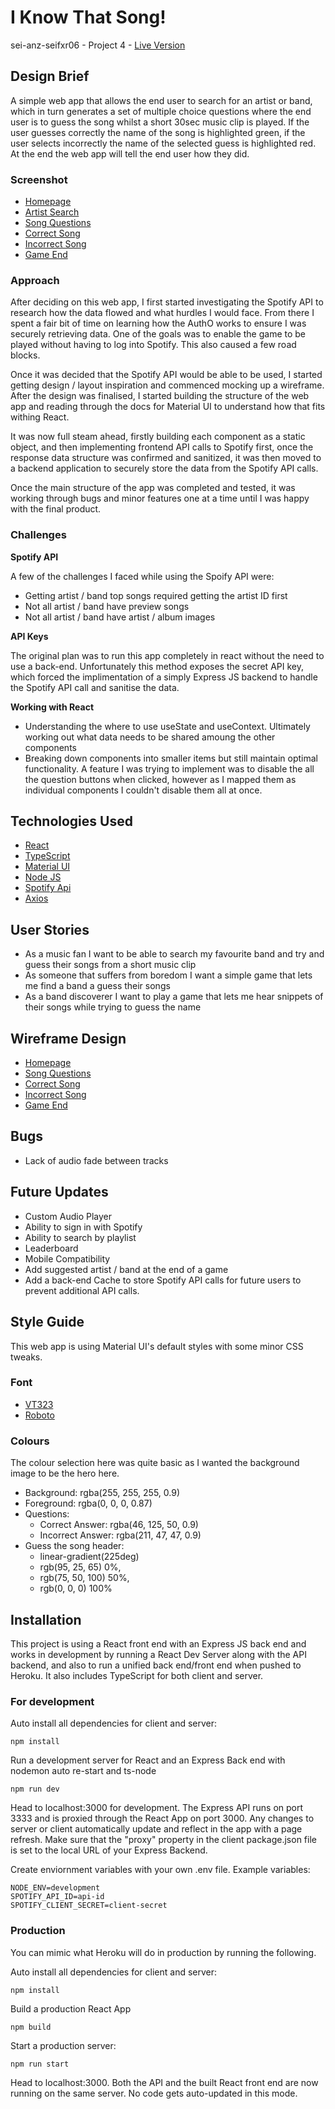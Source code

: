 # I Know That Song!

sei-anz-seifxr06 - Project 4 - [Live Version](https://iknowthatsong.mattgrah.am/)

## Design Brief

A simple web app that allows the end user to search for an artist or band, which in turn generates a set of multiple choice questions where the end user is to guess the song whilst a short 30sec music clip is played. If the user guesses correctly the name of the song is highlighted green, if the user selects incorrectly the name of the selected guess is highlighted red. At the end the web app will tell the end user how they did.

### Screenshot

- [Homepage](./readme-images/screenshots/iknowthatsong-start.png)
- [Artist Search](./readme-images/screenshots/iknowthatsong-artist-search.png)
- [Song Questions](./readme-images/screenshots/iknowthatsong-song-questions.png)
- [Correct Song](./readme-images/screenshots/iknowthatsong-correct.png)
- [Incorrect Song](./readme-images/screenshots/iknowthatsong-incorrect.png)
- [Game End](./readme-images/screenshots/iknowthatsong-game-end.png)

### Approach

After deciding on this web app, I first started investigating the Spotify API to research how the data flowed and what hurdles I would face. From there I spent a fair bit of time on learning how the AuthO works to ensure I was securely retrieving data. One of the goals was to enable the game to be played without having to log into Spotify. This also caused a few road blocks.

Once it was decided that the Spotify API would be able to be used, I started getting design / layout inspiration and commenced mocking up a wireframe. After the design was finalised, I started building the structure of the web app and reading through the docs for Material UI to understand how that fits withing React.

It was now full steam ahead, firstly building each component as a static object, and then implementing frontend API calls to Spotify first, once the response data structure was confirmed and sanitized, it was then moved to a backend application to securely store the data from the Spotify API calls.

Once the main structure of the app was completed and tested, it was working through bugs and minor features one at a time until I was happy with the final product.

### Challenges

**Spotify API**

A few of the challenges I faced while using the Spoify API were:

- Getting artist / band top songs required getting the artist ID first
- Not all artist / band have preview songs
- Not all artist / band have artist / album images

**API Keys**

The original plan was to run this app completely in react without the need to use a back-end. Unfortunately this method exposes the secret API key, which forced the implimentation of a simply Express JS backend to handle the Spotify API call and sanitise the data.

**Working with React**

- Understanding the where to use useState and useContext. Ultimately working out what data needs to be shared amoung the other components
- Breaking down components into smaller items but still maintain optimal functionality. A feature I was trying to implement was to disable the all the question buttons when clicked, however as I mapped them as individual components I couldn't disable them all at once.

## Technologies Used

- [React](https://reactjs.org/)
- [TypeScript](https://www.typescriptlang.org/)
- [Material UI](https://mui.com/)
- [Node JS](https://nodejs.org/en/)
- [Spotify Api](https://developer.spotify.com/)
- [Axios](https://axios-http.com/)

## User Stories

- As a music fan I want to be able to search my favourite band and try and guess their songs from a short music clip
- As someone that suffers from boredom I want a simple game that lets me find a band a guess their songs
- As a band discoverer I want to play a game that lets me hear snippets of their songs while trying to guess the name

## Wireframe Design

- [Homepage](./readme-images/wireframes/wireframe-start.png)
- [Song Questions](./readme-images/wireframes/wireframe-questions.png)
- [Correct Song](./readme-images/wireframes/wireframe-correct.png)
- [Incorrect Song](./readme-images/wireframes/wireframe-incorrect.png)
- [Game End](./readme-images/wireframes/wireframe-game-end.png)

## Bugs

- Lack of audio fade between tracks

## Future Updates

- Custom Audio Player
- Ability to sign in with Spotify
- Ability to search by playlist
- Leaderboard
- Mobile Compatibility
- Add suggested artist / band at the end of a game
- Add a back-end Cache to store Spotify API calls for future users to prevent additional API calls.

## Style Guide

This web app is using Material UI's default styles with some minor CSS tweaks.

### Font

- [VT323](https://fonts.google.com/specimen/VT323?preview.text=I%20KNOW%20THAT%20SONG!&preview.text_type=custom)
- [Roboto](https://fonts.google.com/specimen/Roboto?preview.text=I%20KNOW%20THAT%20SONG!&preview.text_type=custom)

### Colours

The colour selection here was quite basic as I wanted the background image to be the hero here.

- Background: rgba(255, 255, 255, 0.9)
- Foreground: rgba(0, 0, 0, 0.87)
- Questions:
  - Correct Answer: rgba(46, 125, 50, 0.9)
  - Incorrect Answer: rgba(211, 47, 47, 0.9)
- Guess the song header:
  - linear-gradient(225deg)
  - rgb(95, 25, 65) 0%,
  - rgb(75, 50, 100) 50%,
  - rgb(0, 0, 0) 100%

## Installation

This project is using a React front end with an Express JS back end and works in development by running a React Dev Server along with the API backend, and also to run a unified back end/front end when pushed to Heroku. It also includes TypeScript for both client and server.

### For development

Auto install all dependencies for client and server:

`npm install`

Run a development server for React and an Express Back end with nodemon auto re-start and ts-node

`npm run dev`

Head to localhost:3000 for development. The Express API runs on port 3333 and is proxied through the React App on port 3000. Any changes to server or client automatically update and reflect in the app with a page refresh. Make sure that the "proxy" property in the client package.json file is set to the local URL of your Express Backend.

Create enviornment variables with your own .env file. Example variables:

```
NODE_ENV=development
SPOTIFY_API_ID=api-id
SPOTIFY_CLIENT_SECRET=client-secret
```

### Production

You can mimic what Heroku will do in production by running the following.

Auto install all dependencies for client and server:

`npm install`

Build a production React App

`npm build`

Start a production server:

`npm run start`

Head to localhost:3000. Both the API and the built React front end are now running on the same server. No code gets auto-updated in this mode.
